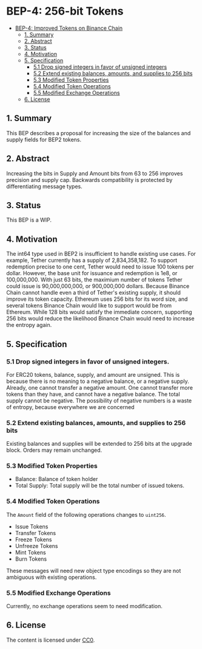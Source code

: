 # BEP-4: 256-bit Tokens

- [BEP-4: Improved Tokens on Binance Chain](#bep-4-256-bit-tokens)
  * [1.  Summary](#1--summary)
  * [2.  Abstract](#2--abstract)
  * [3.  Status](#3--status)
  * [4.  Motivation](#4--motivation)
  * [5.  Specification](#5--specification)
    + [5.1  Drop signed integers in favor of unsigned integers](#51--drop-signed-integers-in-favor-of-unsigned-integers)
    + [5.2  Extend existing balances, amounts, and supplies to 256 bits](#52--extend-existing-balances-amounts-and-supplies-to-256-bits)
    + [5.3  Modified Token Properties](#53--modified-token-properties)
    + [5.4  Modified Token Operations](#54--modified-token-operations)
    + [5.5  Modified Exchange Operations](#55--modified-exchange-operations)
  * [6.  License](#6--license)

## 1.  Summary

This BEP describes a proposal for increasing the size of the balances and supply fields for BEP2 tokens.

## 2.  Abstract

Increasing the bits in Supply and Amount bits from 63 to 256 improves precision and supply cap.
Backwards compatibility is protected by differentiating message types.

## 3.  Status

This BEP is a WIP. 

## 4.  Motivation

The int64 type used in BEP2 is insufficient to handle existing use cases.
For example, Tether currently has a supply of 2,834,358,182.
To support redemption precise to one cent, Tether would need to issue 100 tokens per dollar.
However, the base unit for issuance and redemption is 1e8, or 100,000,000.
With just 63 bits, the maximium number of tokens Tether could issue is 90,000,000,000, or 900,000,000 dollars.
Because Binance Chain cannot handle even a third of Tether's existing supply, it should improve its token capacity.
Ethereum uses 256 bits for its word size, and several tokens Binance Chain would like to support would be from Ethereum.
While 128 bits would satisfy the immediate concern, supporting 256 bits would reduce the likelihood Binance Chain would need to increase the entropy again.

## 5.  Specification

### 5.1  Drop signed integers in favor of unsigned integers.
For ERC20 tokens, balance, supply, and amount are unsigned.
This is because there is no meaning to a negative balance, or a negative supply.
Already, one cannot transfer a negative amount.
One cannot transfer more tokens than they have, and cannot have a negative balance.
The total supply cannot be negative.
The possibility of negative numbers is a waste of entropy, because everywhere we are concerned 

### 5.2  Extend existing balances, amounts, and supplies to 256 bits
Existing balances and supplies will be extended to 256 bits at the upgrade block.
Orders may remain unchanged.

### 5.3  Modified Token Properties
* Balance: Balance of token holder
* Total Supply: Total supply will be the total number of issued tokens. 

### 5.4  Modified Token Operations
The `Amount` field of the following operations changes to `uint256`.

* Issue Tokens
* Transfer Tokens
* Freeze Tokens
* Unfreeze Tokens
* Mint Tokens
* Burn Tokens

These messages will need new object type encodings so they are not ambiguous with existing operations.

### 5.5  Modified Exchange Operations
Currently, no exchange operations seem to need modification.

## 6.  License

The content is licensed under [CC0](https://creativecommons.org/publicdomain/zero/1.0/).
